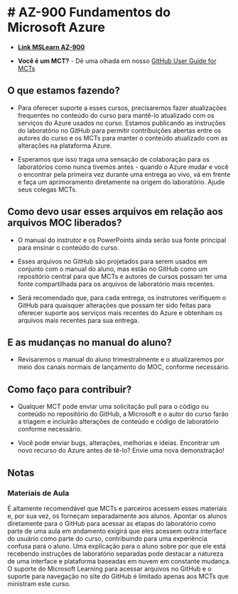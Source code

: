 # # AZ-900 Fundamentos do Microsoft Azure

- **[Link MSLearn AZ-900](https://learn.microsoft.com/pt-br/certifications/exams/az-900/)**

- **Você é um MCT?** - Dê uma olhada em nosso [GitHub User Guide for MCTs](https://microsoftlearning.github.io/MCT-User-Guide/)

## O que estamos fazendo?

- Para oferecer suporte a esses cursos, precisaremos fazer atualizações frequentes no conteúdo do curso para mantê-lo atualizado com os serviços do Azure usados no curso. Estamos publicando as instruções do laboratório no GitHub para permitir contribuições abertas entre os autores do curso e os MCTs para manter o conteúdo atualizado com as alterações na plataforma Azure.

- Esperamos que isso traga uma sensação de colaboração para os laboratórios como nunca tivemos antes - quando o Azure mudar e você o encontrar pela primeira vez durante uma entrega ao vivo, vá em frente e faça um aprimoramento diretamente na origem do laboratório. Ajude seus colegas MCTs.

## Como devo usar esses arquivos em relação aos arquivos MOC liberados?

- O manual do instrutor e os PowerPoints ainda serão sua fonte principal para ensinar o conteúdo do curso.

- Esses arquivos no GitHub são projetados para serem usados ​​em conjunto com o manual do aluno, mas estão no GitHub como um repositório central para que MCTs e autores de cursos possam ter uma fonte compartilhada para os arquivos de laboratório mais recentes.

- Será recomendado que, para cada entrega, os instrutores verifiquem o GitHub para quaisquer alterações que possam ter sido feitas para oferecer suporte aos serviços mais recentes do Azure e obtenham os arquivos mais recentes para sua entrega.

## E as mudanças no manual do aluno?

- Revisaremos o manual do aluno trimestralmente e o atualizaremos por meio dos canais normais de lançamento do MOC, conforme necessário.

## Como faço para contribuir?

- Qualquer MCT pode enviar uma solicitação pull para o código ou conteúdo no repositório do GitHub, a Microsoft e o autor do curso farão a triagem e incluirão alterações de conteúdo e código de laboratório conforme necessário.

- Você pode enviar bugs, alterações, melhorias e ideias. Encontrar um novo recurso do Azure antes de tê-lo? Envie uma nova demonstração!

## Notas

### Materiais de Aula

É altamente recomendável que MCTs e parceiros acessem esses materiais e, por sua vez, os forneçam separadamente aos alunos. Apontar os alunos diretamente para o GitHub para acessar as etapas do laboratório como parte de uma aula em andamento exigirá que eles acessem outra interface do usuário como parte do curso, contribuindo para uma experiência confusa para o aluno. Uma explicação para o aluno sobre por que ele está recebendo instruções de laboratório separadas pode destacar a natureza de uma interface e plataforma baseadas em nuvem em constante mudança. O suporte do Microsoft Learning para acessar arquivos no GitHub e o suporte para navegação no site do GitHub é limitado apenas aos MCTs que ministram este curso.
